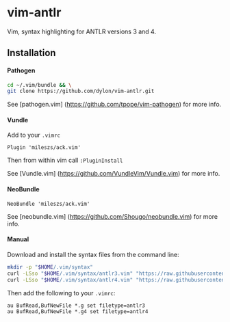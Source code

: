 # vim-antlr

Vim, syntax highlighting for ANTLR versions 3 and 4.

## Installation

#### Pathogen

```sh
cd ~/.vim/bundle && \
git clone https://github.com/dylon/vim-antlr.git
```

See [pathogen.vim] (https://github.com/tpope/vim-pathogen) for more info.

#### Vundle

Add to your `.vimrc`
```vim
Plugin 'mileszs/ack.vim'
```

Then from within vim call `:PluginInstall`

See [Vundle.vim] (https://github.com/VundleVim/Vundle.vim) for more info.

#### NeoBundle

```vim
NeoBundle 'mileszs/ack.vim'
```

See [neobundle.vim] (https://github.com/Shougo/neobundle.vim) for more info.

#### Manual

Download and install the syntax files from the command line:

```sh
mkdir -p "$HOME/.vim/syntax"
curl -LSso "$HOME/.vim/syntax/antlr3.vim" "https://raw.githubusercontent.com/jrozner/vim-antlr/master/syntax/antlr3.vim"
curl -LSso "$HOME/.vim/syntax/antlr4.vim" "https://raw.githubusercontent.com/jrozner/vim-antlr/master/syntax/antlr4.vim"
```

Then add the following to your `.vimrc`:

```vim
au BufRead,BufNewFile *.g set filetype=antlr3
au BufRead,BufNewFile *.g4 set filetype=antlr4
```
